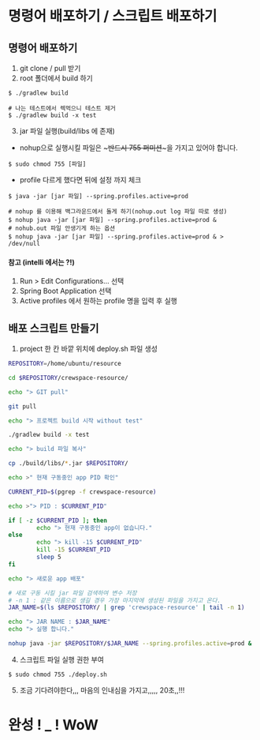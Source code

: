 # 명령어 배포하기 / 스크립트 배포하기

## 명령어 배포하기

1. git clone / pull 받기
2. root 폴더에서 build 하기
```shell
$ ./gradlew build 

# 나는 테스트에서 렉먹으니 테스트 제거
$ ./gradlew build -x test
```
3. jar 파일 실행(build/libs 에 존재)
* nohup으로 실행시킬 파일은 ~~~반드시 755 퍼미션~~~을 가지고 있어야 합니다.
```shell
$ sudo chmod 755 [파일]
```
* profile 다르게 했다면 뒤에 설정 까지 체크
```shell
$ java -jar [jar 파일] --spring.profiles.active=prod

# nohup 를 이용해 백그라운드에서 돌게 하기(nohup.out log 파일 따로 생성)
$ nohup java -jar [jar 파일] --spring.profiles.active=prod & 
# nohub.out 파일 안생기게 하는 옵션
$ nohup java -jar [jar 파일] --spring.profiles.active=prod & > /dev/null
```

#### 참고 (intelli 에서는 ?!)
1. Run > Edit Configurations... 선택 
2. Spring Boot Application 선택
3. Active profiles 에서 원하는 profile 명을 입력 후 실행

## 배포 스크립트 만들기
1. project 한 칸 바깥 위치에 deploy.sh 파일 생성
```sh
REPOSITORY=/home/ubuntu/resource

cd $REPOSITORY/crewspace-resource/

echo "> GIT pull"

git pull

echo "> 프로젝트 build 시작 without test"

./gradlew build -x test

echo "> build 파일 복사"

cp ./build/libs/*.jar $REPOSITORY/

echo >" 현재 구동중인 app PID 확인"

CURRENT_PID=$(pgrep -f crewspace-resource)

echo >"> PID : $CURRENT_PID"

if [ -z $CURRENT_PID ]; then
        echo "> 현재 구동중인 app이 없습니다."
else
        echo "> kill -15 $CURRENT_PID"
        kill -15 $CURRENT_PID
        sleep 5
fi

echo "> 새로운 app 배포"

# 새로 구동 시킬 jar 파일 검색하여 변수 저장
# -n 1 : 같은 이름으로 생길 경우 가장 마지막에 생성된 파일을 가지고 온다.
JAR_NAME=$(ls $REPOSITORY/ | grep 'crewspace-resource' | tail -n 1)

echo "> JAR NAME : $JAR_NAME"
echo "> 실행 합니다."

nohup java -jar $REPOSITORY/$JAR_NAME --spring.profiles.active=prod &
```
4. 스크립트 파일 실행 권한 부여
```shell
$ sudo chmod 755 ./deploy.sh
```
5. 조금 기다려야한다,,, 마음의 인내심을 가지고,,,,, 20초,,!!!


# 완성 ! _ ! WoW